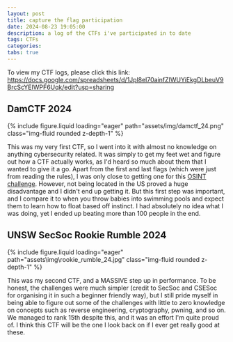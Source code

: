 ```yaml
---
layout: post
title: capture the flag participation
date: 2024-08-23 19:05:00
description: a log of the CTFs i've participated in to date
tags: CTFs
categories: 
tabs: true
---
```


To view my CTF logs, please click this link:
https://docs.google.com/spreadsheets/d/1Jpl8el70ainfZIWUYiEkgDLbeuV9BrcScYEIWPF6Uqk/edit?usp=sharing

## DamCTF 2024

<div class="row mt-3">
    <div class="col-sm mt-3 mt-md-0">
        {% include figure.liquid loading="eager" path="assets/img/damctf_24.png" class="img-fluid rounded z-depth-1" %}
    </div>
</div>

This was my very first CTF, so I went into it with almost no knowledge on anything cybersecurity related. It was simply to get my feet wet and figure out how a CTF actually works, as I'd heard so much about them that I wanted to give it a go. Apart from the first and last flags (which were just from  reading the rules), I was only close to getting one for this <a href="https://gitlab.com/osusec/damctf-2024-challenges/-/tree/main/misc/asparagus?ref_type=heads">OSINT challenge</a>. However, not being located in the US proved a huge disadvantage and I didn't end up getting it. But this first step was important, and I compare it to when you throw babies into swimming pools and expect them to learn how to float based off instinct. I had absolutely no idea what I was doing, yet I ended up beating more than 100 people in the end.

## UNSW SecSoc Rookie Rumble 2024

<div class="row mt-3">
    <div class="col-sm mt-3 mt-md-0">
        {% include figure.liquid loading="eager" path="assets\img\rookie_rumble_24.jpg" class="img-fluid rounded z-depth-1" %}
    </div>
</div>

This was my second CTF, and a MASSIVE step up in performance. To be honest, the challenges were much simpler (credit to SecSoc and CSESoc for organising it in such a beginner friendly way), but I still pride myself in being able to figure out some of the challenges with little to zero knowledge on concepts such as reverse engineering, cryptography, pwning, and so on. We managed to rank 15th despite this, and it was an effort I'm quite proud of. I think this CTF will be the one I look back on if I ever get really good at these.
